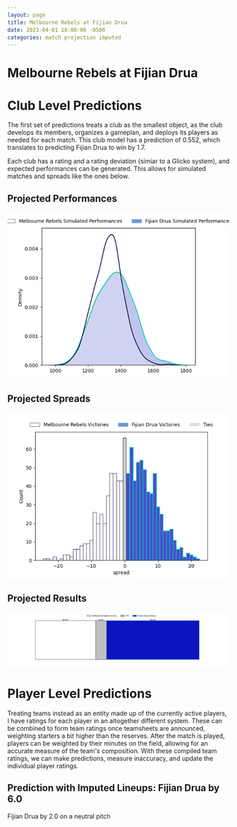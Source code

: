 ```yaml
---  
layout: page  
title: Melbourne Rebels at Fijian Drua  
date: 2023-04-01 18:00:00 -0500  
categories: match projection imputed  
---
```

# Melbourne Rebels at Fijian Drua

# Club Level Predictions


The first set of predictions treats a club as the smallest object, as the club develops its members, organizes a gameplan, and deploys its players as needed for each match. This club model has a prediction of 0.552, which translates to predicting Fijian Drua to win by 1.7.

Each club has a rating and a rating deviation (simiar to a Glicko system), and expected performances can be generated. This allows for simulated matches and spreads like the ones below.
## Projected Performances


![Projected Performances](plots/performances_2023-04-01-FijianDrua-MelbourneRebels.png)
## Projected Spreads


![Projected Spreads](plots/spreads_2023-04-01-FijianDrua-MelbourneRebels.png)
## Projected Results


![Projected Results](plots/resultbar_2023-04-01-FijianDrua-MelbourneRebels.png)
# Player Level Predictions


Treating teams instead as an entity made up of the currently active players, I have ratings for each player in an altogether different system. These can be combined to form team ratings once teamsheets are announced, weighting starters a bit higher than the reserves. After the match is played, players can be weighted by their minutes on the field, allowing for an accurate measure of the team's composition. With these compiled team ratings, we can make predictions, measure inaccuracy, and update the individual player ratings.
## Prediction with Imputed Lineups: Fijian Drua by 6.0


Fijian Drua by 2.0 on a neutral pitch

